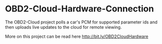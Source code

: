 # OBD2-Cloud-Hardware-Connection

The OBD2-Cloud project polls a car's PCM for supported parameter ids and then uploads live updates to the cloud for remote viewing.

More on this project can be read here http://bit.ly/OBD2CloudHardware
